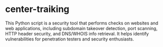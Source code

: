 # center-traiking
This Python script is a security tool that performs checks on websites and web applications, including subdomain takeover detection, port scanning, HTTP header security, and DNS/WHOIS info retrieval. It helps identify vulnerabilities for penetration testers and security enthusiasts.
